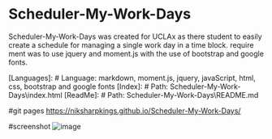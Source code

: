 # Scheduler-My-Work-Days
Scheduler-My-Work-Days was created for UCLAx as there student to easily create a schedule for managing a single work day in a time block.
require ment was to use jquery and moment.js with the use of bootstrap and google fonts.

  
  [Languages]: # Language: markdown, moment.js, jquery, javaScript, html, css, bootstrap and google fonts
  [Index]: # Path: Scheduler-My-Work-Days\index.html
  [ReadMe]: # Path: Scheduler-My-Work-Days\README.md

#git pages
https://niksharpkings.github.io/Scheduler-My-Work-Days/

#screenshot
![image](https://user-images.githubusercontent.com/67552318/180879992-c31df6be-a2d1-44e6-ab06-62bc6e58f26b.png)
